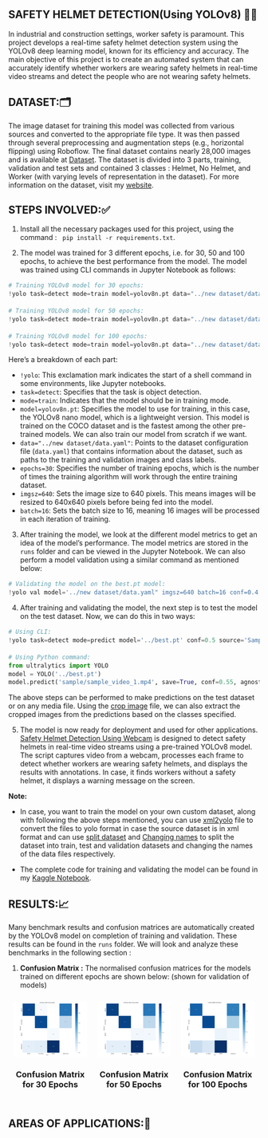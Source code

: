 ## SAFETY HELMET DETECTION(Using YOLOv8) 👷‍♂️

In industrial and construction settings, worker safety is paramount. This project develops a real-time safety helmet detection system using the YOLOv8 deep learning model, known for its efficiency and accuracy. The main objective of this project is to create an automated system that can accurately identify whether workers are wearing safety helmets in real-time video streams and detect the people who are not wearing safety helmets.

## DATASET:🗂️

The image dataset for training this model was collected from various sources and converted to the appropriate file type. It was then passed through several preprocessing and augmentation steps (e.g., horizontal flipping) using Roboflow. The final dataset contains nearly 28,000 images and is available at [Dataset](https://www.kaggle.com/datasets/archisman24/new-dataset?select=new+dataset). The dataset is divided into 3 parts, training, validation and test sets and contained 3 classes : Helmet, No Helmet, and Worker (with varying levels of representation in the dataset).
For more information on the dataset, visit my [website](https://archismansengupta.site/safetyhelmetdetection).


## STEPS INVOLVED:✅

1. Install all the necessary packages used for this project, using the command : ` pip install -r requirements.txt`.

2. The model was trained for 3 different epochs, i.e. for 30, 50 and 100 epochs, to achieve the best performance from the model. The model was trained using CLI commands in Jupyter Notebook as follows:

```python
# Training YOLOv8 model for 30 epochs:
!yolo task=detect mode=train model=yolov8n.pt data="../new dataset/data.yaml" epochs=30 imgsz=640 batch=16

# Training YOLOv8 model for 50 epochs:
!yolo task=detect mode=train model=yolov8n.pt data="../new dataset/data.yaml" epochs=50 imgsz=640 batch=16

# Training YOLOv8 model for 100 epochs:
!yolo task=detect mode=train model=yolov8n.pt data="../new dataset/data.yaml" epochs=100 imgsz=640 batch=16
```

 Here’s a breakdown of each part:

- `!yolo`: This exclamation mark indicates the start of a shell command in some environments, like Jupyter notebooks.
- `task=detect`: Specifies that the task is object detection.
- `mode=train`: Indicates that the model should be in training mode.
- `model=yolov8n.pt`: Specifies the model to use for training, in this case, the YOLOv8 nano model, which is a lightweight version. This model is trained on the COCO dataset and is the fastest among the other pre-trained models. We can also train our model from scratch if we want.
- `data="../new dataset/data.yaml"`: Points to the dataset configuration file (`data.yaml`) that contains information about the dataset, such as paths to the training and validation images and class labels.
- `epochs=30`: Specifies the number of training epochs, which is the number of times the training algorithm will work through the entire training dataset.
- `imgsz=640`: Sets the image size to 640 pixels. This means images will be resized to 640x640 pixels before being fed into the model.
- `batch=16`: Sets the batch size to 16, meaning 16 images will be processed in each iteration of training.

3. After training the model, we look at the different model metrics to get an idea of the model’s performance. The model metrics are stored in the `runs` folder and can be viewed in the Jupyter Notebook. We can also perform a model validation using a similar command as mentioned below:

```python
# Validating the model on the best.pt model:
!yolo val model='../new dataset/data.yaml" imgsz=640 batch=16 conf=0.4
```

4. After training and validating the model, the next step is to test the model on the test dataset. Now, we can do this in two ways:

```python
# Using CLI:
!yolo task=detect mode=predict model='../best.pt' conf=0.5 source='Sample media/sample_video.mp4' save=True

# Using Python command:
from ultralytics import YOLO
model = YOLO('../best.pt')
model.predict('sample/sample_video_1.mp4', save=True, conf=0.55, agnostic_nms=True)
```

The above steps can be performed to make predictions on the test dataset or on any media file. Using the [crop image](modules/crop%20image.ipynb) file, we can also extract the cropped images from the predictions based on the classes specified.

5. The model is now ready for deployment and used for other applications. [Safety Helmet Detection Using Webcam](Safety%20Helmet%20Detection%20using%20Webcam.py) is designed to detect safety helmets in real-time video streams using a pre-trained YOLOv8 model. The script captures video from a webcam, processes each frame to detect whether workers are wearing safety helmets, and displays the results with annotations. In case, it finds workers without a safety helmet, it displays a warning message on the screen.


**Note:**
- In case, you want to train the model on your own custom dataset, along with following the above steps mentioned, you can use [xml2yolo](modules/xml2yolo.ipynb) file to convert the files to yolo format in case the source dataset is in xml format and can use [split dataset](modules/split_dataset.ipynb) and [Changing names](modules/Changing%20names.py) to split the dataset into train, test and validation datasets and changing the names of the data files respectively.

- The complete code for training and validating the model can be found in my [Kaggle Notebook](https://www.kaggle.com/code/archisman24/safety-helmet-detection-using-yolov8/notebook).

## RESULTS:📈

Many benchmark results and confusion matrices are automatically created by the YOLOv8 model on completion of training and validation. These results can be found in the `runs` folder. We will look and analyze these benchmarks in the following section :

1. **Confusion Matrix :** The normalised confusion matrices for the models trained on different epochs are shown below: (shown for validation of models)
<div style="display: flex; justify-content: space-around; align-items: center; text-align: center;">

<div style="margin: 10px;">
    <img src="runs/detect/val/30_Epochs/confusion_matrix_normalized.png" alt="Confusion Matrix for 30 Epochs" width="500" title="Confusion Matrix for 30 Epochs">
    <h3>Confusion Matrix for 30 Epochs</h3>
</div>

<div style="margin: 10px;">
    <img src="runs/detect/val/50_Epochs/confusion_matrix_normalized.png" alt="Confusion Matrix for 50 Epochs" width="500" title="Confusion Matrix for 50 Epochs">
    <h3>Confusion Matrix for 50 Epochs</h3>
</div>

<div style="margin: 10px;">
    <img src="runs/detect/val/100_Epochs/confusion_matrix_normalized.png" alt="Confusion Matrix for 100 Epochs" width="500" title="Confusion Matrix for 100 Epochs">
    <h3>Confusion Matrix for 100 Epochs</h3>
</div>

</div>






## AREAS OF APPLICATIONS:🔨